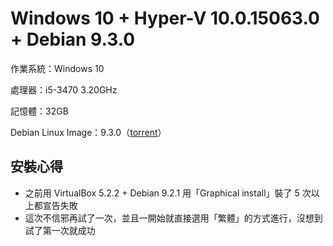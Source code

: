 # Windows 10 + Hyper-V 10.0.15063.0 + Debian 9.3.0

作業系統：Windows 10

處理器：i5-3470 3.20GHz

記憶體：32GB

Debian Linux Image：9.3.0（[torrent](https://cdimage.debian.org/debian-cd/current/amd64/bt-dvd/)）

## 安裝心得

* 之前用 VirtualBox 5.2.2 + Debian 9.2.1 用「Graphical install」裝了 5 次以上都宣告失敗
* 這次不信邪再試了一次，並且一開始就直接選用「繁體」的方式進行，沒想到試了第一次就成功



